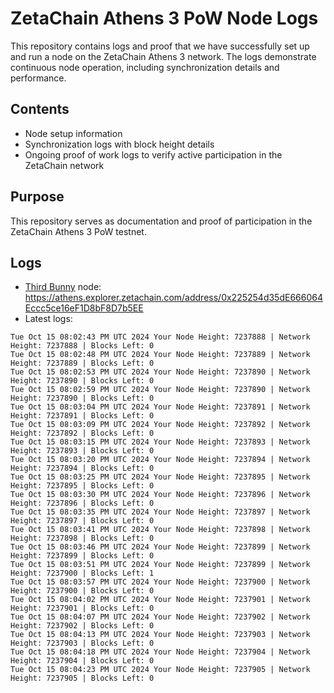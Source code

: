 # ZetaChain Athens 3 PoW Node Logs
This repository contains logs and proof that we have successfully set up and run a node on the ZetaChain Athens 3 network. The logs demonstrate continuous node operation, including synchronization details and performance.

## Contents
- Node setup information
- Synchronization logs with block height details
- Ongoing proof of work logs to verify active participation in the ZetaChain network

## Purpose
This repository serves as documentation and proof of participation in the ZetaChain Athens 3 PoW testnet.

## Logs

- [Third Bunny](https://thirdbunny.xyz/) node: https://athens.explorer.zetachain.com/address/0x225254d35dE666064Eccc5ce16eF1D8bF8D7b5EE
- Latest logs:
```
Tue Oct 15 08:02:43 PM UTC 2024 Your Node Height: 7237888 | Network Height: 7237888 | Blocks Left: 0
Tue Oct 15 08:02:48 PM UTC 2024 Your Node Height: 7237889 | Network Height: 7237889 | Blocks Left: 0
Tue Oct 15 08:02:53 PM UTC 2024 Your Node Height: 7237890 | Network Height: 7237890 | Blocks Left: 0
Tue Oct 15 08:02:59 PM UTC 2024 Your Node Height: 7237890 | Network Height: 7237890 | Blocks Left: 0
Tue Oct 15 08:03:04 PM UTC 2024 Your Node Height: 7237891 | Network Height: 7237891 | Blocks Left: 0
Tue Oct 15 08:03:09 PM UTC 2024 Your Node Height: 7237892 | Network Height: 7237892 | Blocks Left: 0
Tue Oct 15 08:03:15 PM UTC 2024 Your Node Height: 7237893 | Network Height: 7237893 | Blocks Left: 0
Tue Oct 15 08:03:20 PM UTC 2024 Your Node Height: 7237894 | Network Height: 7237894 | Blocks Left: 0
Tue Oct 15 08:03:25 PM UTC 2024 Your Node Height: 7237895 | Network Height: 7237895 | Blocks Left: 0
Tue Oct 15 08:03:30 PM UTC 2024 Your Node Height: 7237896 | Network Height: 7237896 | Blocks Left: 0
Tue Oct 15 08:03:35 PM UTC 2024 Your Node Height: 7237897 | Network Height: 7237897 | Blocks Left: 0
Tue Oct 15 08:03:41 PM UTC 2024 Your Node Height: 7237898 | Network Height: 7237898 | Blocks Left: 0
Tue Oct 15 08:03:46 PM UTC 2024 Your Node Height: 7237899 | Network Height: 7237899 | Blocks Left: 0
Tue Oct 15 08:03:51 PM UTC 2024 Your Node Height: 7237899 | Network Height: 7237900 | Blocks Left: 1
Tue Oct 15 08:03:57 PM UTC 2024 Your Node Height: 7237900 | Network Height: 7237900 | Blocks Left: 0
Tue Oct 15 08:04:02 PM UTC 2024 Your Node Height: 7237901 | Network Height: 7237901 | Blocks Left: 0
Tue Oct 15 08:04:07 PM UTC 2024 Your Node Height: 7237902 | Network Height: 7237902 | Blocks Left: 0
Tue Oct 15 08:04:13 PM UTC 2024 Your Node Height: 7237903 | Network Height: 7237903 | Blocks Left: 0
Tue Oct 15 08:04:18 PM UTC 2024 Your Node Height: 7237904 | Network Height: 7237904 | Blocks Left: 0
Tue Oct 15 08:04:23 PM UTC 2024 Your Node Height: 7237905 | Network Height: 7237905 | Blocks Left: 0
```
